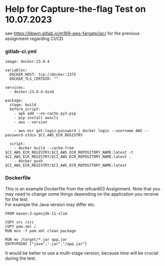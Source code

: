 # Help for Capture-the-flag Test on 10.07.2023
see <https://bbwin.gitlab.io/m169-aws-fargate/iac/> for the previous assignment regarding CI/CD.
### gitlab-ci.yml
```
image: docker:23.0.4

variables:
  DOCKER_HOST: tcp://docker:2375
  DOCKER_TLS_CERTDIR: ""

services:
  - docker:23.0.4-dind

package:
  stage: build
  before_script:
    - apk add --no-cache py3-pip
    - pip install awscli
    - aws --version

    - aws ecr get-login-password | docker login --username AWS --password-stdin $CI_AWS_ECR_REGISTRY

  script:
    - docker build --cache-from $CI_AWS_ECR_REGISTRY/$CI_AWS_ECR_REPOSITORY_NAME:latest -t $CI_AWS_ECR_REGISTRY/$CI_AWS_ECR_REPOSITORY_NAME:latest .
    - docker push $CI_AWS_ECR_REGISTRY/$CI_AWS_ECR_REPOSITORY_NAME:latest
```

### Dockerfile
This is an example Dockerfile from the refcard03 Assignment. 
Note that you may need to change some things depending on the application you receive for the test.  
For example the Java version may differ etc.   
```
FROM maven:3-openjdk-11-slim

COPY src /src
COPY pom.xml /
RUN mvn -f pom.xml clean package

RUN mv /target/*.jar app.jar
ENTRYPOINT ["java","-jar","/app.jar"]
```

It would be better to use a multi-stage version, because time will be crucial during the test.